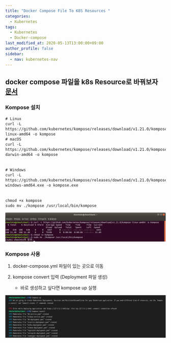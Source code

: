 ```yaml
---
title: "Docker Compose File To K8S Resources "
categories: 
  - Kubernetes
tags:
  - Kubernetes
  - Docker-compose
last_modified_at: 2020-05-13T13:00:00+09:00
author_profile: false
sidebar:
  - nav: kubernetes-nav
---
```

## docker compose 파일을 k8s Resource로 바꿔보자 [문서](https://kubernetes.io/docs/tasks/configure-pod-container/translate-compose-kubernetes/)

### Kompose 설치

    # Linux
    curl -L https://github.com/kubernetes/kompose/releases/download/v1.21.0/kompose-linux-amd64 -o kompose
    # macOS
    curl -L https://github.com/kubernetes/kompose/releases/download/v1.21.0/kompose-darwin-amd64 -o kompose


    # Windows
    curl -L https://github.com/kubernetes/kompose/releases/download/v1.21.0/kompose-windows-amd64.exe -o kompose.exe


    chmod +x kompose
    sudo mv ./kompose /usr/local/bin/kompose

![install](/assets/img/posts/kubernetes/composeTokube/install.png)


### Kompose 사용

1. docker-compose.yml 파일이 있는 곳으로 이동

2. kompose convert 입력 (Deployment 파일 생성) 
   -  바로 생성하고 싶다면 kompose up 실행
   
![convert](/assets/img/posts/kubernetes/composeTokube/convert.png)


